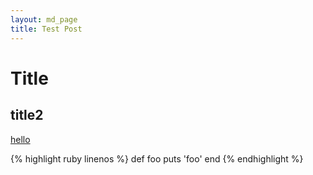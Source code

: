 ```yaml
---
layout: md_page
title: Test Post
---
```

# Title

## title2

[hello]()

{% highlight ruby linenos %}
def foo
  puts 'foo'
end
{% endhighlight %}
